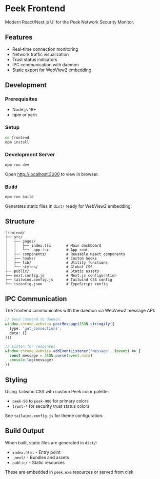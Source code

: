 # Peek Frontend

Modern React/Next.js UI for the Peek Network Security Monitor.

## Features

- Real-time connection monitoring
- Network traffic visualization
- Trust status indicators
- IPC communication with daemon
- Static export for WebView2 embedding

## Development

### Prerequisites

- Node.js 18+
- npm or yarn

### Setup

```bash
cd frontend
npm install
```

### Development Server

```bash
npm run dev
```

Open [http://localhost:3000](http://localhost:3000) to view in browser.

### Build

```bash
npm run build
```

Generates static files in `dist/` ready for WebView2 embedding.

## Structure

```
frontend/
├── src/
│   ├── pages/
│   │   ├── index.tsx       # Main dashboard
│   │   └── _app.tsx        # App root
│   ├── components/         # Reusable React components
│   ├── hooks/              # Custom hooks
│   ├── lib/                # Utility functions
│   └── styles/             # Global CSS
├── public/                 # Static assets
├── next.config.js          # Next.js configuration
├── tailwind.config.js      # Tailwind CSS config
└── tsconfig.json           # TypeScript config
```

## IPC Communication

The frontend communicates with the daemon via WebView2 message API:

```typescript
// Send command to daemon
window.chrome.webview.postMessage(JSON.stringify({
  type: 'get_connections',
  data: {}
}))

// Listen for responses
window.chrome.webview.addEventListener('message', (event) => {
  const message = JSON.parse(event.data)
  console.log(message)
})
```

## Styling

Using Tailwind CSS with custom Peek color palette:

- `peek-50` to `peek-900` for primary colors
- `trust-*` for security trust status colors

See `tailwind.config.js` for theme configuration.

## Build Output

When built, static files are generated in `dist/`:
- `index.html` - Entry point
- `_next/` - Bundles and assets
- `public/` - Static resources

These are embedded in `peek.exe` resources or served from disk.
